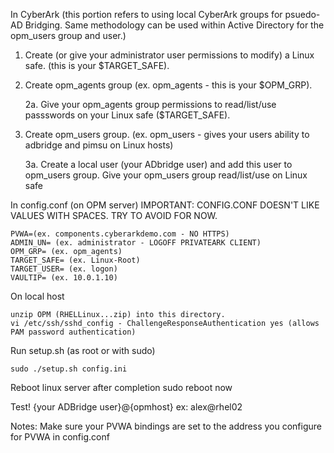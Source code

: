 In CyberArk (this portion refers to using local CyberArk groups for psuedo-AD Bridging. Same methodology can be used within Active Directory for the opm_users group and user.)

1. Create (or give your administrator user permissions to modify) a Linux safe. (this is your $TARGET_SAFE).
	
2. Create opm_agents group (ex. opm_agents - this is your $OPM_GRP).
		
	2a. Give your opm_agents group permissions to read/list/use passswords on your Linux safe ($TARGET_SAFE).
	
3. Create opm_users group. (ex. opm_users - gives your users ability to adbridge and pimsu on Linux hosts)
		
	3a. Create a local user (your ADbridge user) and add this user to opm_users group. Give your opm_users group read/list/use on Linux safe


In config.conf (on OPM server) IMPORTANT: CONFIG.CONF DOESN'T LIKE VALUES WITH SPACES. TRY TO AVOID FOR NOW.
	
	PVWA=(ex. components.cyberarkdemo.com - NO HTTPS)
	ADMIN_UN= (ex. administrator - LOGOFF PRIVATEARK CLIENT)
	OPM_GRP= (ex. opm_agents)
	TARGET_SAFE= (ex. Linux-Root)
	TARGET_USER= (ex. logon)
	VAULTIP= (ex. 10.0.1.10)

On local host
	
	unzip OPM (RHELLinux...zip) into this directory.
	vi /etc/ssh/sshd_config - ChallengeResponseAuthentication yes (allows PAM password authentication)
	
Run setup.sh (as root or with sudo)
	
	sudo ./setup.sh config.ini

Reboot linux server after completion
	sudo reboot now
	
Test!
	{your ADBridge user}@{opmhost}
	ex: alex@rhel02
	

Notes:
Make sure your PVWA bindings are set to the address you configure for PVWA in config.conf

